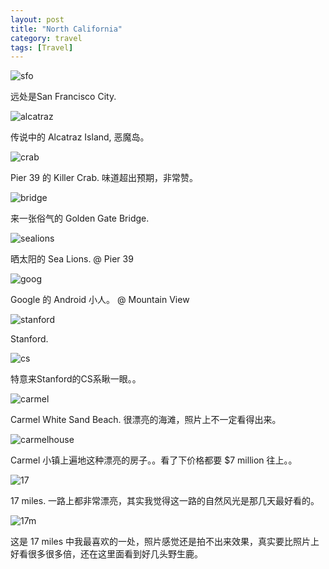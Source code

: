 ```yaml
---
layout: post
title: "North California"
category: travel
tags: [Travel]
---
```


![sfo][1]

远处是San Francisco City.

![alcatraz][2]

传说中的 Alcatraz Island, 恶魔岛。

![crab][3]

Pier 39 的 Killer Crab. 味道超出预期，非常赞。

![bridge][4]

来一张俗气的 Golden Gate Bridge.

![sealions][5]

晒太阳的 Sea Lions. @ Pier 39

![goog][6]

Google 的 Android 小人。 @ Mountain View

![stanford][7]

Stanford.

![cs][8]

特意来Stanford的CS系瞅一眼。。

![carmel][9]

Carmel White Sand Beach. 很漂亮的海滩，照片上不一定看得出来。

![carmelhouse][10]

Carmel 小镇上遍地这种漂亮的房子。。看了下价格都要  $7 million 往上。。

![17][11]

17 miles. 一路上都非常漂亮，其实我觉得这一路的自然风光是那几天最好看的。

![17m][12]

这是 17 miles 中我最喜欢的一处，照片感觉还是拍不出来效果，真实要比照片上好看很多很多倍，还在这里面看到好几头野生鹿。


  [1]: https://farm8.staticflickr.com/7296/14125234646_e5f854352a_b.jpg
  [2]: https://farm6.staticflickr.com/5500/13961781290_d3323fa425_b.jpg
  [3]: https://farm8.staticflickr.com/7337/14148593554_dbde49bab8_b.jpg
  [4]: https://farm3.staticflickr.com/2901/14145556402_a6833e56d8_b.jpg
  [5]: https://farm8.staticflickr.com/7340/14145553852_22ab0f1103_b.jpg
  [6]: https://farm8.staticflickr.com/7351/13961781088_c73a01cfb8_b.jpg
  [7]: https://farm8.staticflickr.com/7397/13961839278_16b4401915_b.jpg
  [8]: https://farm8.staticflickr.com/7441/13961778908_638ddb2b9e_b.jpg
  [9]: https://farm6.staticflickr.com/5075/13961837978_7d0585582f_b.jpg
  [10]: https://farm8.staticflickr.com/7310/14125220426_de5c873526_b.jpg
  [11]: https://farm6.staticflickr.com/5522/14125213286_71b634fea4_b.jpg
  [12]: https://farm8.staticflickr.com/7384/14148573095_09a84032d2_b.jpg
